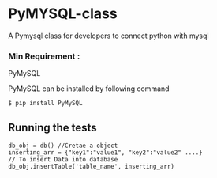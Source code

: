 # PyMYSQL-class
A Pymysql class for developers to connect python with mysql

### Min  Requirement :
  PyMySQL
  
PyMySQL can be installed by following command
```
$ pip install PyMySQL
```
## Running the tests
```
db_obj = db() //Cretae a object
inserting_arr = {"key1":"value1", "key2":"value2" ....}
// To insert Data into database
db_obj.insertTable('table_name', inserting_arr)
```
